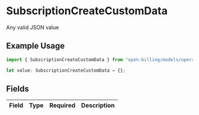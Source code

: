 # SubscriptionCreateCustomData

Any valid JSON value

## Example Usage

```typescript
import { SubscriptionCreateCustomData } from "open-billing/models/operations";

let value: SubscriptionCreateCustomData = {};
```

## Fields

| Field       | Type        | Required    | Description |
| ----------- | ----------- | ----------- | ----------- |